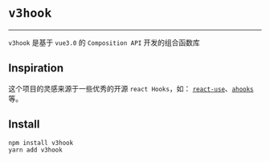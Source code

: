 # ``v3hook``

---

``v3hook`` 是基于 ``vue3.0`` 的 ``Composition API`` 开发的组合函数库



## Inspiration

这个项目的灵感来源于一些优秀的开源 ``react Hooks``，如： [``react-use``](https://github.com/streamich/react-use)、[``ahooks``](https://github.com/alibaba/hooks)等。



## Install

```bash
npm install v3hook
yarn add v3hook
```

